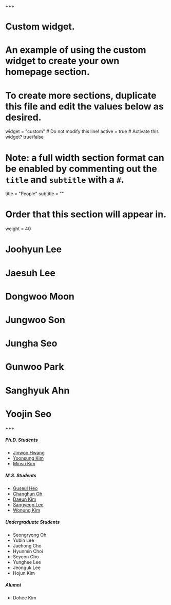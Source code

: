 +++
# Custom widget.
# An example of using the custom widget to create your own homepage section.
# To create more sections, duplicate this file and edit the values below as desired.
widget = "custom"  # Do not modify this line!
active = true  # Activate this widget? true/false

# Note: a full width section format can be enabled by commenting out the `title` and `subtitle` with a `#`.
title = "People"
subtitle = ""

# Order that this section will appear in.
weight = 40

# Joohyun Lee
# Jaesuh Lee
# Dongwoo Moon
# Jungwoo Son
# Jungha Seo
# Gunwoo Park
# Sanghyuk Ahn
# Yoojin Seo

+++

#####	Ph.D. Students	
-	<a href="https://jinuhwang.github.io/">Jinwoo Hwang</a> 
-	<a href="https://yoonsung-kim.github.io/">Yoonsung Kim</a> 
-	<a href="https://kms040411.github.io/">Minsu Kim</a> 

#####	M.S. Students	
-	<a href="https://sites.google.com/view/guseul-heo/">Guseul Heo</a>
-	<a href="https://milchstra3e.github.io">Changhun Oh</a>
- 	<a href="https://kimdaeun00.github.io">Daeun Kim</a>
-	<a href="https://sangyeop-lee.github.io">Sangyeop Lee</a>
-   <a href="https://waneon.me/">Wonung Kim</a>

##### Undergraduate Students
-	Seongryong Oh
-	Yubin Lee
- 	Jaehong Cho
- 	Hyunmin Choi
-	Seyeon Cho 
-	Yunghee Lee
-	Jeonguk Lee
-	Hojun Kim

##### Alumni
-	Dohee Kim	



